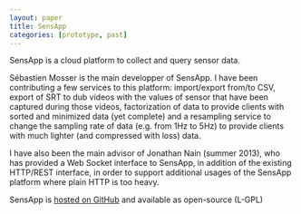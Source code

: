 ```yaml
---
layout: paper
title: SensApp
categories: [prototype, past]
---
```


SensApp is a cloud platform to collect and query sensor data.

Sébastien Mosser is the main developper of SensApp. I have been contributing a few services to this platform: import/export from/to CSV, export of SRT to dub videos with the values of sensor that have been captured during those videos, factorization of data to provide clients with sorted and minimized data (yet complete) and a resampling service to change the sampling rate of data (e.g. from 1Hz to 5Hz) to provide clients with much lighter (and compressed with loss) data.

I have also been the main advisor of Jonathan Nain (summer 2013), who has provided a Web Socket interface to SensApp, in addition of the existing HTTP/REST interface, in order to support additional usages of the SensApp platform where plain HTTP is too heavy.

SensApp is [hosted on GitHub](https://github.com/SINTEF-9012/sensapp) and available as open-source (L-GPL)

